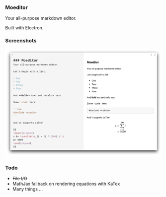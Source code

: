 ### Moeditor
Your all-purpose markdown editor.

Built with Electron.

### Screenshots
![Moeditor](screenshots/Moeditor.png)

### Todo
* ~~File I/O~~
* MathJax fallback on rendering equations with KaTex
* Many things ...
